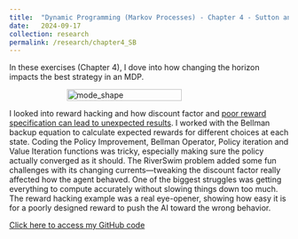 ```yaml
---
title:  "Dynamic Programming (Markov Processes) - Chapter 4 - Sutton and Barto"
date:   2024-09-17
collection: research
permalink: /research/chapter4_SB
---
```

In these exercises (Chapter 4), I dove into how changing the horizon impacts the best strategy in an MDP. 

<figure style="display: flex; flex-direction: column; align-items: center;">
  <img src="{{ "/assets/img/learning/swimming.gif"  | absolute_url }}" alt="mode_shape" class="post-pic" style="width: 70%;"/>
</figure>

I looked into reward hacking and how discount factor and [poor reward specification can lead to unexpected results](https://openreview.net/pdf?id=JYtwGwIL7ye). I worked with the Bellman backup equation to calculate expected rewards for different choices at each state. Coding the Policy Improvement, Bellman Operator, Policy iteration and Value Iteration functions was tricky, especially making sure the policy actually converged as it should. The RiverSwim problem added some fun challenges with its changing currents—tweaking the discount factor really affected how the agent behaved. One of the biggest struggles was getting everything to compute accurately without slowing things down too much. The reward hacking example was a real eye-opener, showing how easy it is for a poorly designed reward to push the AI toward the wrong behavior.

[Click here to access my GitHub code](https://github.com/YaroKazakov/RL-phd/blob/main/stanford_cs234/assignments/code/vi_and_pi.py)